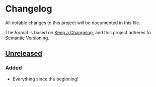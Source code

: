 # Changelog

All notable changes to this project will be documented in this file.

The format is based on [Keep a Changelog](https://keepachangelog.com/en/1.0.0/),
and this project adheres to [Semantic Versioning](https://semver.org/spec/v2.0.0.html).

## [Unreleased]

### Added

-   Everything since the beginning!

[Unreleased]: https://github.com/allenphilip93/pokemon-gym-leader/compare/https://github.com/allenphilip93/pokemon-gym-leader...HEAD
